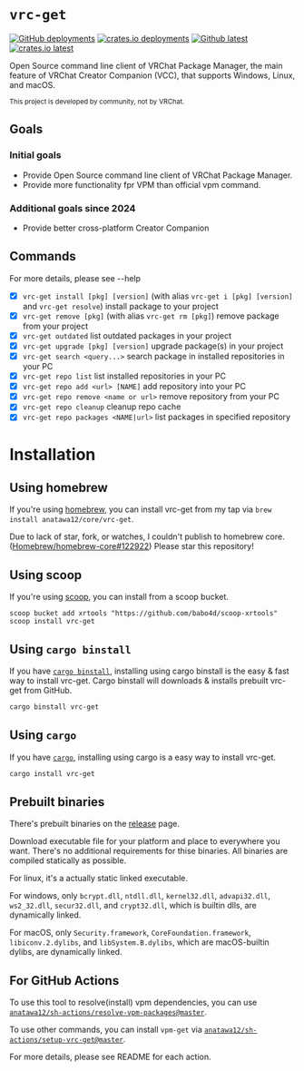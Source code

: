 `vrc-get`
====

[![GitHub deployments][shields-github-deploy]][release]
[![crates.io deployments][shields-crates-io-deploy]][crates-io]
[![Github latest][shields-github-version]][release]
[![crates.io latest][shields-crates-io-version]][crates-io]

Open Source command line client of VRChat Package Manager, 
the main feature of VRChat Creator Companion (VCC), that supports Windows, Linux, and macOS.

<small>This project is developed by community, not by VRChat.</small>

## Goals

### Initial goals

- Provide Open Source command line client of VRChat Package Manager.
- Provide more functionality fpr VPM than official vpm command.

### Additional goals since 2024
- Provide better cross-platform Creator Companion

## Commands

For more details, please see --help

- [x] `vrc-get install [pkg] [version]` (with alias `vrc-get i [pkg] [version]` and `vrc-get resolve`) 
  install package to your project
- [x] `vrc-get remove [pkg]` (with alias `vrc-get rm [pkg]`) remove package from your project
- [x] `vrc-get outdated` list outdated packages in your project
- [x] `vrc-get upgrade [pkg] [version]` upgrade package(s) in your project
- [x] `vrc-get search <query...>` search package in installed repositories in your PC
- [x] `vrc-get repo list` list installed repositories in your PC
- [x] `vrc-get repo add <url> [NAME]` add repository into your PC
- [x] `vrc-get repo remove <name or url>` remove repository from your PC
- [x] `vrc-get repo cleanup` cleanup repo cache
- [x] `vrc-get repo packages <NAME|url>` list packages in specified repository

# Installation

## Using homebrew

If you're using [homebrew](https://brew.sh/), you can install vrc-get from my tap via `brew install anatawa12/core/vrc-get`.

Due to lack of star, fork, or watches, I couldn't publish to homebrew core. 
([Homebrew/homebrew-core#122922]) Please star this repository!

[Homebrew/homebrew-core#122922]: https://github.com/Homebrew/homebrew-core/pull/122922

## Using scoop

If you're using [scoop](https://scoop.sh/), you can install from a scoop bucket.

```
scoop bucket add xrtools "https://github.com/babo4d/scoop-xrtools"
scoop install vrc-get
```

## Using `cargo binstall`

If you have [`cargo binstall`][cargo-binstall], installing using cargo binstall is the easy & fast way to install vrc-get.
Cargo binstall will downloads & installs prebuilt vrc-get from GitHub.

```bash
cargo binstall vrc-get
```

## Using `cargo`

If you have [`cargo`][cargo], installing using cargo is a easy way to install vrc-get.

```bash
cargo install vrc-get
```

## Prebuilt binaries

There's prebuilt binaries on the [release] page.

Download executable file for your platform and place to everywhere you want.
There's no additional requirements for thise binaries. All binaries are compiled statically as possible.

For linux, it's a actually static linked executable.

For windows, only `bcrypt.dll`, `ntdll.dll`, `kernel32.dll`, `advapi32.dll`, `ws2_32.dll`, `secur32.dll`, 
and `crypt32.dll`, which is builtin dlls, are dynamically linked.

For macOS, only `Security.framework`, `CoreFoundation.framework`, `libiconv.2.dylibs`, and `libSystem.B.dylibs`, 
which are macOS-builtin dylibs, are dynamically linked.

## For GitHub Actions

To use this tool to resolve(install) vpm dependencies, you can use 
[`anatawa12/sh-actions/resolve-vpm-packages@master`][resolve-vpm-packages].

To use other commands, you can install `vpm-get` via [`anatawa12/sh-actions/setup-vrc-get@master`][setup-vrc-get].

For more details, please see README for each action.

[shields-github-deploy]: https://img.shields.io/github/deployments/anatawa12/vrc-get/master%20branch?label=github%20deployment
[shields-crates-io-deploy]: https://img.shields.io/github/deployments/anatawa12/vrc-get/crates.io?label=crates.io%20deployment
[shields-github-version]: https://img.shields.io/github/v/release/anatawa12/vrc-get
[shields-crates-io-version]: https://img.shields.io/crates/v/vrc-get

[cargo]: https://github.com/rust-lang/cargo/
[cargo-binstall]: https://github.com/cargo-bins/cargo-binstall#cargo-binaryinstall
[release]: https://github.com/anatawa12/vrc-get/releases/latest
[resolve-vpm-packages]: https://github.com/anatawa12/sh-actions/tree/master/resolve-vpm-packages
[setup-vrc-get]: https://github.com/anatawa12/sh-actions/tree/master/setup-vrc-get
[crates-io]: https://crates.io/crates/vrc-get
